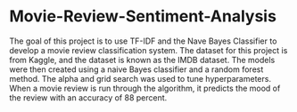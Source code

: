 # Movie-Review-Sentiment-Analysis

The goal of this project is to use TF-IDF and the Nave Bayes Classifier to develop a movie review classification system. The dataset for this project is from Kaggle, and the dataset is known as the IMDB dataset. The models were then created using a naive Bayes classifier and a random forest method. The alpha and grid search was used to tune hyperparameters. When a movie review is run through the algorithm, it predicts the mood of the review with an accuracy of 88 percent.
